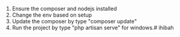 1. Ensure the composer and nodejs installed
2. Change the env based on setup
3. Update the composer by type "composer update"
4. Run the project by type "php artisan serve" for windows.# ihibah
